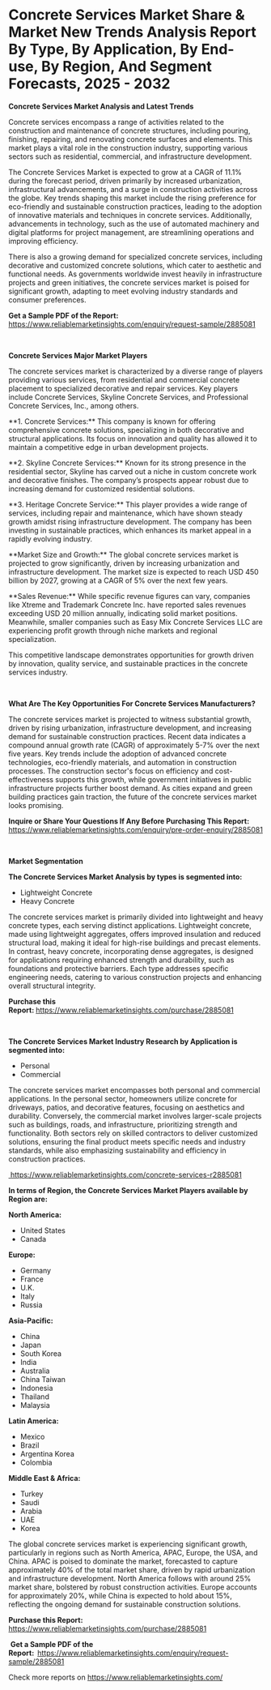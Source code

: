 <p><h1>Concrete Services Market Share & Market New Trends Analysis Report By Type, By Application, By End-use, By Region, And Segment Forecasts, 2025 - 2032</h1></p><p><strong>Concrete Services Market Analysis and Latest Trends</strong></p>
<p><p>Concrete services encompass a range of activities related to the construction and maintenance of concrete structures, including pouring, finishing, repairing, and renovating concrete surfaces and elements. This market plays a vital role in the construction industry, supporting various sectors such as residential, commercial, and infrastructure development.</p><p>The Concrete Services Market is expected to grow at a CAGR of 11.1% during the forecast period, driven primarily by increased urbanization, infrastructural advancements, and a surge in construction activities across the globe. Key trends shaping this market include the rising preference for eco-friendly and sustainable construction practices, leading to the adoption of innovative materials and techniques in concrete services. Additionally, advancements in technology, such as the use of automated machinery and digital platforms for project management, are streamlining operations and improving efficiency.</p><p>There is also a growing demand for specialized concrete services, including decorative and customized concrete solutions, which cater to aesthetic and functional needs. As governments worldwide invest heavily in infrastructure projects and green initiatives, the concrete services market is poised for significant growth, adapting to meet evolving industry standards and consumer preferences.</p></p>
<p><strong>Get a Sample PDF of the Report:&nbsp;</strong> <a href="https://www.reliablemarketinsights.com/enquiry/request-sample/2885081?utm_campaign=3164&utm_medium=2&utm_source=Github&utm_content=ia&utm_term=13032025&utm_id=concrete-services">https://www.reliablemarketinsights.com/enquiry/request-sample/2885081</a></p>
<p>&nbsp;</p>
<p><strong>Concrete Services Major Market Players</strong></p>
<p><p>The concrete services market is characterized by a diverse range of players providing various services, from residential and commercial concrete placement to specialized decorative and repair services. Key players include Concrete Services, Skyline Concrete Services, and Professional Concrete Services, Inc., among others.</p><p>**1. Concrete Services:** This company is known for offering comprehensive concrete solutions, specializing in both decorative and structural applications. Its focus on innovation and quality has allowed it to maintain a competitive edge in urban development projects.</p><p>**2. Skyline Concrete Services:** Known for its strong presence in the residential sector, Skyline has carved out a niche in custom concrete work and decorative finishes. The company’s prospects appear robust due to increasing demand for customized residential solutions.</p><p>**3. Heritage Concrete Service:** This player provides a wide range of services, including repair and maintenance, which have shown steady growth amidst rising infrastructure development. The company has been investing in sustainable practices, which enhances its market appeal in a rapidly evolving industry.</p><p>**Market Size and Growth:** The global concrete services market is projected to grow significantly, driven by increasing urbanization and infrastructure development. The market size is expected to reach USD 450 billion by 2027, growing at a CAGR of 5% over the next few years.</p><p>**Sales Revenue:** While specific revenue figures can vary, companies like Xtreme and Trademark Concrete Inc. have reported sales revenues exceeding USD 20 million annually, indicating solid market positions. Meanwhile, smaller companies such as Easy Mix Concrete Services LLC are experiencing profit growth through niche markets and regional specialization.</p><p>This competitive landscape demonstrates opportunities for growth driven by innovation, quality service, and sustainable practices in the concrete services industry.</p></p>
<p>&nbsp;</p>
<p><strong>What Are The Key Opportunities For Concrete Services Manufacturers?</strong></p>
<p><p>The concrete services market is projected to witness substantial growth, driven by rising urbanization, infrastructure development, and increasing demand for sustainable construction practices. Recent data indicates a compound annual growth rate (CAGR) of approximately 5-7% over the next five years. Key trends include the adoption of advanced concrete technologies, eco-friendly materials, and automation in construction processes. The construction sector's focus on efficiency and cost-effectiveness supports this growth, while government initiatives in public infrastructure projects further boost demand. As cities expand and green building practices gain traction, the future of the concrete services market looks promising.</p></p>
<p><strong>Inquire or Share Your Questions If Any Before Purchasing This Report:</strong> <a href="https://www.reliablemarketinsights.com/enquiry/pre-order-enquiry/2885081?utm_campaign=3164&utm_medium=2&utm_source=Github&utm_content=ia&utm_term=13032025&utm_id=concrete-services">https://www.reliablemarketinsights.com/enquiry/pre-order-enquiry/2885081</a></p>
<p>&nbsp;</p>
<p><strong>Market Segmentation</strong></p>
<p><strong>The Concrete Services Market Analysis by types is segmented into:</strong></p>
<p><ul><li>Lightweight Concrete</li><li>Heavy Concrete</li></ul></p>
<p><p>The concrete services market is primarily divided into lightweight and heavy concrete types, each serving distinct applications. Lightweight concrete, made using lightweight aggregates, offers improved insulation and reduced structural load, making it ideal for high-rise buildings and precast elements. In contrast, heavy concrete, incorporating dense aggregates, is designed for applications requiring enhanced strength and durability, such as foundations and protective barriers. Each type addresses specific engineering needs, catering to various construction projects and enhancing overall structural integrity.</p></p>
<p><strong>Purchase this Report:&nbsp;</strong><a href="https://www.reliablemarketinsights.com/purchase/2885081?utm_campaign=3164&utm_medium=2&utm_source=Github&utm_content=ia&utm_term=13032025&utm_id=concrete-services">https://www.reliablemarketinsights.com/purchase/2885081</a></p>
<p>&nbsp;</p>
<p><strong>The Concrete Services Market Industry Research by Application is segmented into:</strong></p>
<p><ul><li>Personal</li><li>Commercial</li></ul></p>
<p><p>The concrete services market encompasses both personal and commercial applications. In the personal sector, homeowners utilize concrete for driveways, patios, and decorative features, focusing on aesthetics and durability. Conversely, the commercial market involves larger-scale projects such as buildings, roads, and infrastructure, prioritizing strength and functionality. Both sectors rely on skilled contractors to deliver customized solutions, ensuring the final product meets specific needs and industry standards, while also emphasizing sustainability and efficiency in construction practices.</p></p>
<p><a href="https://www.reliablemarketinsights.com/concrete-services-r2885081?utm_campaign=3164&utm_medium=2&utm_source=Github&utm_content=ia&utm_term=13032025&utm_id=concrete-services">&nbsp;https://www.reliablemarketinsights.com/concrete-services-r2885081</a></p>
<p><strong>In terms of Region, the Concrete Services Market Players available by Region are:</strong></p>
<p>
    <p> <strong> North America: </strong>
        <ul>
            <li>United States</li>
            <li>Canada</li>
        </ul>
        </p> 
    <p> <strong> Europe: </strong>
        <ul>
            <li>Germany</li>
            <li>France</li>
            <li>U.K.</li>
            <li>Italy</li>
            <li>Russia</li>
        </ul>
        </p> 
    <p> <strong> Asia-Pacific: </strong>
        <ul>
            <li>China</li>
            <li>Japan</li>
            <li>South Korea</li>
            <li>India</li>
            <li>Australia</li>
            <li>China Taiwan</li>
            <li>Indonesia</li>
            <li>Thailand</li>
            <li>Malaysia</li>
        </ul>
        </p> 
    <p> <strong> Latin America: </strong>
        <ul>
            <li>Mexico</li>
            <li>Brazil</li>
            <li>Argentina Korea</li>
            <li>Colombia</li>
        </ul>
        </p> 
    <p> <strong> Middle East & Africa: </strong>
        <ul>
            <li>Turkey</li>
            <li>Saudi</li>
            <li>Arabia</li>
            <li>UAE</li>
            <li>Korea</li>
        </ul>
    </p>
    </p>
<p><p>The global concrete services market is experiencing significant growth, particularly in regions such as North America, APAC, Europe, the USA, and China. APAC is poised to dominate the market, forecasted to capture approximately 40% of the total market share, driven by rapid urbanization and infrastructure development. North America follows with around 25% market share, bolstered by robust construction activities. Europe accounts for approximately 20%, while China is expected to hold about 15%, reflecting the ongoing demand for sustainable construction solutions.</p></p>
<p><strong>Purchase this Report: </strong><a href="https://www.reliablemarketinsights.com/purchase/2885081?utm_campaign=3164&utm_medium=2&utm_source=Github&utm_content=ia&utm_term=13032025&utm_id=concrete-services">https://www.reliablemarketinsights.com/purchase/2885081</a></p>
<p>&nbsp;<strong>Get a Sample PDF of the Report:&nbsp;&nbsp;</strong><a href="https://www.reliablemarketinsights.com/enquiry/request-sample/2885081?utm_campaign=3164&utm_medium=2&utm_source=Github&utm_content=ia&utm_term=13032025&utm_id=concrete-services">https://www.reliablemarketinsights.com/enquiry/request-sample/2885081</a></p>
<p><strong></strong></p>
<p>Check more reports on <a href="https://www.reliablemarketinsights.com/?utm_campaign=3164&utm_medium=2&utm_source=Github&utm_content=ia&utm_term=13032025&utm_id=concrete-services">https://www.reliablemarketinsights.com/</a></p>